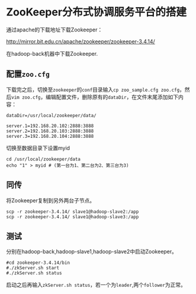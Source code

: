 # ZooKeeper分布式协调服务平台的搭建
通过apache的下载地址下载Zookeeper：

http://mirror.bit.edu.cn/apache/zookeeper/zookeeper-3.4.14/

在hadoop-back机器中下载Zookeeper.

## 配置`zoo.cfg`
下载完之后，切换至`zookeeper`的`conf`目录输入`cp zoo_sample.cfg zoo.cfg`，然后`vim zoo.cfg`，编辑配置文件，删除原有的`dataDir`，在文件末尾添加如下内容：

```
dataDir=/usr/local/zookeeper/data/

server.1=192.168.20.102:2888:3888
server.2=192.168.20.103:2888:3888
server.3=192.168.20.104:2888:3888
```
切换至数据目录下设置myid
```
cd /usr/local/zookeeper/data
echo "1" > myid # (第一台为1、第二台为2、第三台为3)
```
## 同传
将Zookeeper复制到另外两台子节点。
```
scp -r zookeeper-3.4.14/ slave1@hadoop-slave2:/app
scp -r zookeeper-3.4.14/ slave1@hadoop-slave3:/app
```
## 测试
分别在hadoop-back,hadoop-slave1,hadoop-slave2中启动Zookeeper。
```
#cd zookeeper-3.4.14/bin
#./zkServer.sh start 
#./zkServer.sh status
```
启动之后再输入`zkServer.sh status`，若一个为`leader`,两个`follower`为正常。